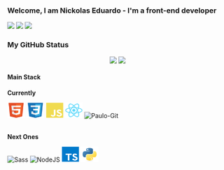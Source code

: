 ### Welcome, I am Nickolas Eduardo - I'm a front-end developer
<div>
  <a href="https://www.linkedin.com/in/nickolas-eduardo-175345231" target="_blank"><img src="https://img.shields.io/badge/-LinkedIn-%230077B5?style=for-the-badge&logo=linkedin&logoColor=white" target="_blank"></a>
  <a href="https://www.instagram.com/Nickolasedu_/" target="_blank"><img src="https://img.shields.io/badge/-Instagram-%23E4405F?style=for-the-badge&logo=instagram&logoColor=white"   target="_blank"></a>
  <a href = "mailto:nickolasvieira.el@gmail.com"><img src="https://img.shields.io/badge/-Gmail-%23333?style=for-the-badge&logo=gmail&logoColor=white" target="_blank"></a>
  
</div>

### My GitHub Status


<div align="center">
  <img height="180em" src="https://github-readme-stats.vercel.app/api?username=nickolasEdu&show_icons=true&theme=dark&include_all_commits=true&count_private=true"/>
  <img height="180em" src="https://github-readme-stats.vercel.app/api/top-langs/?username=nickolasEdu&layout=compact&langs_count=7&theme=dark"/>
</div>

#### Main Stack

 <p><strong>Currently</strong></p> 
<div style="display: inline_block">
  <img title="HTML5" alt="HTML" height="35" width="40" src="https://raw.githubusercontent.com/devicons/devicon/master/icons/html5/html5-original.svg">
  <img title="CSS3" alt="CSS" height="35" width="40" src="https://raw.githubusercontent.com/devicons/devicon/master/icons/css3/css3-original.svg">
  <img title="Javascrpit" alt="Js" height="35" width="40" src="https://raw.githubusercontent.com/devicons/devicon/master/icons/javascript/javascript-plain.svg">
  <img title="React" alt="React" height="35" width="40" src="https://raw.githubusercontent.com/devicons/devicon/master/icons/react/react-original.svg">
  <img title="Git" alt="Paulo-Git" height="30" width="40" src="https://icongr.am/devicon/git-original.svg?size=128&color=currentColor">
</div>

<br>
  
<div styled="display: inline_block">
  <p><strong>Next Ones</strong></p>
  <img title="SASS"  alt="Sass" height="30" width="40" src="https://cdn.jsdelivr.net/gh/devicons/devicon/icons/sass/sass-original.svg" />
  <img title="Nodejs" alt="NodeJS" height="30" width="40" src="https://cdn.jsdelivr.net/gh/devicons/devicon/icons/nodejs/nodejs-plain.svg" />
  <img title="Typescript" alt="Ts" height="35" width="40" src="https://raw.githubusercontent.com/devicons/devicon/master/icons/typescript/typescript-plain.svg">
  <img title="Python" alt="Python" height="35" width="40" src="https://raw.githubusercontent.com/devicons/devicon/master/icons/python/python-original.svg">
</div>
